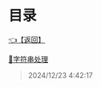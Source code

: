 # 目录  


[👈【返回】](/--Catalog--/dotnet/CSharp笔记/--Catalog--CSharp笔记)  


[📜字符串处理](/dotnet/CSharp笔记/字符串处理/字符串处理)  







> 2024/12/23 4:42:17
